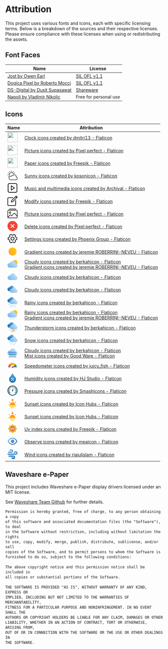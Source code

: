 # Attribution
This project uses various fonts and icons, each with specific licensing terms. Below is a breakdown of the sources and their respective licenses. Please ensure compliance with these licenses when using or redistributing the assets.

## Font Faces
| Name | License |
|---------------------------------------------------------------------------------------------------------------|---------------------------------------------------------------------------------------|
[Jost by Owen Earl](https://fonts.google.com/specimen/Jost) | [SIL OFL v1.1](https://fonts.google.com/specimen/Jost/license) |
[Dogica Pixel by Roberto Mocci ](https://www.dafont.com/dogica.font) | [SIL OFL v1.1](http://scripts.sil.org/OFL)|
[DS-Digital by Dusit Supasawat ](https://www.dafont.com/ds-digital.font) | [Shareware](../src/inkypi/static/fonts/DS-DIGI/DIGITAL.txt)|
[Napoli by Vladimir Nikolic ](https://www.dafont.com/napoli.font) | Free for personal use |


## Icons
| Name | Attribution |
|---------------------------------------------------------------------------------------------------------------|---------------------------------------------------------------------------------------|
| <img src="../src/plugins/clock/icon.png" width="32" height="32"> | <a href="https://www.flaticon.com/free-icons/clock" title="clock icons">Clock icons created by dmitri13 - Flaticon</a>|
| <img src="../src/plugins/image_upload/icon.png" width="32" height="32"> | <a href="https://www.flaticon.com/free-icons/picture" title="picture icons">Picture icons created by Pixel perfect - Flaticon</a>|
| <img src="../src/plugins/newspaper/icon.png" width="32" height="32"> | <a href="https://www.flaticon.com/free-icons/paper" title="paper icons">Paper icons created by Freepik - Flaticon</a>|
| <img src="../src/plugins/weather/icon.png" width="32" height="32"> | <a href="https://www.flaticon.com/free-icons/sunny" title="sunny icons">Sunny icons created by kosonicon - Flaticon</a>|
| <img src="../src/static/icons/display.png" width="32" height="32"> | <a href="https://www.flaticon.com/free-icons/music-and-multimedia" title="music and multimedia icons">Music and multimedia icons created by Archival - Flaticon</a>|
| <img src="../src/static/icons/edit.png" width="32" height="32"> | <a href="https://www.flaticon.com/free-icons/modify" title="modify icons">Modify icons created by Freepik - Flaticon</a>|
| <img src="../src/static/icons/playlist.png" width="32" height="32"> | <a href="https://www.flaticon.com/free-icons/picture" title="picture icons">Picture icons created by Pixel perfect - Flaticon</a>|
| <img src="../src/static/icons/remove.png" width="32" height="32"> |<a href="https://www.flaticon.com/free-icons/delete" title="delete icons">Delete icons created by Pixel perfect - Flaticon</a>|
| <img src="../src/static/icons/settings.png" width="32" height="32"> |<a href="https://www.flaticon.com/free-icons/settings" title="settings icons">Settings icons created by Phoenix Group - Flaticon</a>|
| <img src="../src/plugins/weather/icons/01d.png" width="32" height="32"> | <a href="https://www.flaticon.com/free-icons/gradient" title="gradient icons">Gradient icons created by jeremie ROBERRINI-NEVEU - Flaticon</a>|
| <img src="../src/plugins/weather/icons/02d.png" width="32" height="32"> | <a href="https://www.flaticon.com/free-icons/cloudy" title="cloudy icons">Cloudy icons created by berkahicon - Flaticon</a><br><a href="https://www.flaticon.com/free-icons/gradient" title="gradient icons">Gradient icons created by jeremie ROBERRINI-NEVEU - Flaticon</a>|
| <img src="../src/plugins/weather/icons/03d.png" width="32" height="32"> | <a href="https://www.flaticon.com/free-icons/cloudy" title="cloudy icons">Cloudy icons created by berkahicon - Flaticon</a>|
| <img src="../src/plugins/weather/icons/04d.png" width="32" height="32"> | <a href="https://www.flaticon.com/free-icons/cloudy" title="cloudy icons">Cloudy icons created by berkahicon - Flaticon</a>|
| <img src="../src/plugins/weather/icons/09d.png" width="32" height="32"> | <a href="https://www.flaticon.com/free-icons/rainy" title="rainy icons">Rainy icons created by berkahicon - Flaticon</a>|
| <img src="../src/plugins/weather/icons/10d.png" width="32" height="32"> | <a href="https://www.flaticon.com/free-icons/rainy" title="rainy icons">Rainy icons created by berkahicon - Flaticon</a><br><a href="https://www.flaticon.com/free-icons/gradient" title="gradient icons">Gradient icons created by jeremie ROBERRINI-NEVEU - Flaticon</a>|
| <img src="../src/plugins/weather/icons/11d.png" width="32" height="32"> |<a href="https://www.flaticon.com/free-icons/thunderstorm" title="thunderstorm icons">Thunderstorm icons created by berkahicon - Flaticon</a>|
| <img src="../src/plugins/weather/icons/13d.png" width="32" height="32"> |<a href="https://www.flaticon.com/free-icons/snow" title="snow icons">Snow icons created by berkahicon - Flaticon</a>|
| <img src="../src/plugins/weather/icons/50d.png" width="32" height="32"> |<a href="https://www.flaticon.com/free-icons/cloudy" title="cloudy icons">Cloudy icons created by berkahicon - Flaticon</a><br><a href="https://www.flaticon.com/free-icons/mist" title="mist icons">Mist icons created by Good Ware - Flaticon</a>|
| <img src="../src/plugins/weather/icons/aqi.png" width="32" height="32"> |<a href="https://www.flaticon.com/free-icons/speedometer" title="speedometer icons">Speedometer icons created by juicy_fish - Flaticon</a>|
| <img src="../src/plugins/weather/icons/humidity.png" width="32" height="32"> |<a href="https://www.flaticon.com/free-icons/humidity" title="humidity icons">Humidity icons created by HJ Studio - Flaticon</a>|
| <img src="../src/plugins/weather/icons/pressure.png" width="32" height="32"> |<a href="https://www.flaticon.com/free-icons/pressure" title="pressure icons">Pressure icons created by Smashicons - Flaticon</a>|
| <img src="../src/plugins/weather/icons/sunrise.png" width="32" height="32"> |<a href="https://www.flaticon.com/free-icons/sunset" title="sunset icons">Sunset icons created by Icon Hubs - Flaticon</a>|
| <img src="../src/plugins/weather/icons/sunset.png" width="32" height="32"> |<a href="https://www.flaticon.com/free-icons/sunset" title="sunset icons">Sunset icons created by Icon Hubs - Flaticon</a>|
| <img src="../src/plugins/weather/icons/uvi.png" width="32" height="32"> |<a href="https://www.flaticon.com/free-icons/uv-index" title="uv index icons">Uv index icons created by Freepik - Flaticon</a>|
| <img src="../src/plugins/weather/icons/visibility.png" width="32" height="32"> |<a href="https://www.flaticon.com/free-icons/observe" title="observe icons">Observe icons created by meaicon - Flaticon</a>|
| <img src="../src/plugins/weather/icons/wind.png" width="32" height="32"> |<a href="https://www.flaticon.com/free-icons/wind" title="wind icons">Wind icons created by riajulislam - Flaticon</a>|

## Waveshare e-Paper
This project includes Waveshare e-Paper display drivers licensed under an MIT license.

See [Waveshare Team Github](https://github.com/waveshare/e-Paper) for further details.

```
Permission is hereby granted, free of charge, to any person obtaining a copy
of this software and associated documentation files (the "Software"), to deal
in the Software without restriction, including without limitation the rights
to use, copy, modify, merge, publish, distribute, sublicense, and/or sell
copies of the Software, and to permit persons to whom the Software is
furnished to do so, subject to the following conditions:

The above copyright notice and this permission notice shall be included in
all copies or substantial portions of the Software.

THE SOFTWARE IS PROVIDED "AS IS", WITHOUT WARRANTY OF ANY KIND, EXPRESS OR
IMPLIED, INCLUDING BUT NOT LIMITED TO THE WARRANTIES OF MERCHANTABILITY,
FITNESS FOR A PARTICULAR PURPOSE AND NONINFRINGEMENT. IN NO EVENT SHALL THE
AUTHORS OR COPYRIGHT HOLDERS BE LIABLE FOR ANY CLAIM, DAMAGES OR OTHER
LIABILITY, WHETHER IN AN ACTION OF CONTRACT, TORT OR OTHERWISE, ARISING FROM,
OUT OF OR IN CONNECTION WITH THE SOFTWARE OR THE USE OR OTHER DEALINGS IN
THE SOFTWARE.
```